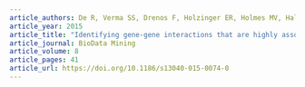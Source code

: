 ```yaml
---
article_authors: De R, Verma SS, Drenos F, Holzinger ER, Holmes MV, Hall MA, Burt A, Carrell DS, Crosslin DR, Jarvik GP, Kuivaniemi H, Kullo IJ, Lange LA, Lanktree MB, Larson EB, North KE, Reiner AP, Tragante V, Tromp G, Wilson JG, Asselbergs FW, Drenos F, Moore JH, Ritchie MD, Keating B, Gilbert-Diamond D.
article_year: 2015
article_title: "Identifying gene-gene interactions that are highly associated with body mass index using quantitative multifactor dimensionality reduction (QMDR)"
article_journal: BioData Mining
article_volume: 8
article_pages: 41
article_url: https://doi.org/10.1186/s13040-015-0074-0
---
```

